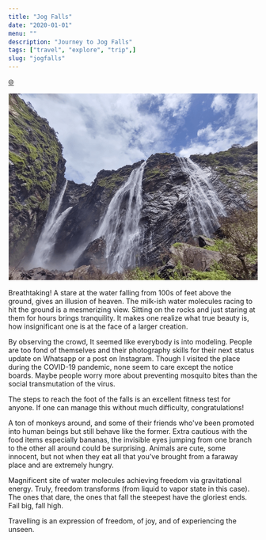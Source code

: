 ```yaml
---
title: "Jog Falls"
date: "2020-01-01"
menu: ""
description: "Journey to Jog Falls"
tags: ["travel", "explore", "trip",]
slug: "jogfalls"
---
```


[🌐](https://goo.gl/maps/r2Qf1cuszVXyDU9r5)

![Jog Falls View](/gif/jog.gif)

Breathtaking! A stare at the water falling from 100s of feet above the ground, gives an illusion of heaven.
The milk-ish water molecules racing to hit the ground is a mesmerizing view.
Sitting on the rocks and just staring at them for hours brings
tranquility. It makes one realize what true beauty is, how insignificant one
is at the face of a larger creation.

By observing the crowd, It seemed like everybody is into modeling. People
are too fond of themselves and their photography skills for their next status update on
Whatsapp or a post on Instagram. Though I visited the place during the
COVID-19 pandemic, none seem to care except the notice boards. Maybe people
worry more about preventing mosquito bites than the social transmutation of
the virus.

The steps to reach the foot of the falls is an excellent fitness test for
anyone. If one can manage this without much difficulty, congratulations!

A ton of monkeys around, and some of their friends who've been promoted into
human beings but still behave like the former. Extra cautious with the food
items especially bananas, the invisible eyes jumping from one branch to the other all around could be surprising.
Animals are cute, some innocent, but not when they eat all that you’ve
brought from a faraway place and are extremely hungry.

Magnificent site of water molecules achieving freedom via gravitational
energy. Truly, freedom transforms (from liquid to vapor state in this case).
The ones that dare, the ones that fall the steepest have the gloriest ends.
Fail big, fall high.

Travelling is an expression of freedom, of joy, and of experiencing the
unseen.
